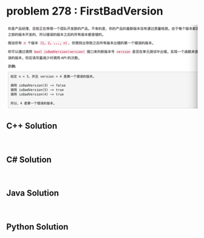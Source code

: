 
# problem 278 : FirstBadVersion

<img src="https://github.com/Peefy/PeefyLeetCode/blob/master/doc/201-300/278.FirstBadVersion/problem.png"/>

## C++ Solution

```c++



```

## C# Solution

```csharp



```

## Java Solution

```java



```

## Python Solution

```python



```




